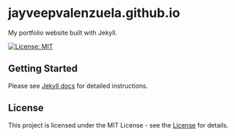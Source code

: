 # jayveepvalenzuela.github.io

My portfolio website built with Jekyll.

[![License: MIT](https://img.shields.io/badge/License-MIT-green.svg)](https://opensource.org/licenses/MIT)

## Getting Started
Please see [Jekyll docs](https://jekyllrb.com/docs/installation/) for detailed instructions.

## License
This project is licensed under the MIT License - see the [License](https://github.com/jayveepvalenzuela/jayveepvalenzuela.github.io/blob/main/LICENSE) for details.
